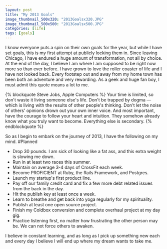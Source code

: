 ```yaml
---
layout: post
title: "My 2013 Goals"
image_thumbnail_500x320: "2013Goalsx320.JPG"
image_thumbnail_500x500: "2013Goalsx500.JPG"
categories: [life]
tags: [goals]
---  
```

<p>I know everyone puts a spin on their own goals for the year, but while I have set goals, this is my first attempt at publicly locking them in.  Since leaving
Chicago, I have endured a huge amount of transformation, not all by choice.  At the end of the day, I believe I am where I am supposed to be right now more so
than ever before.  I have grown to love the roller coaster of life and I have not looked back.  Every footstep out and away from my home town has been both an adventure
and very rewarding. As a geek and huge fan boy, I must admit this quote means a lot to me.</p>
<!-- more -->
{% blockquote Steve Jobs, Apple Computers %}
Your time is limited, so don't waste it living someone else's life. Don't be trapped by dogma — which is living with the results of other people's thinking.
Don't let the noise of others' opinions drown out your own inner voice. And most important, have the courage to follow your heart and intuition.
They somehow already know what you truly want to become. Everything else is secondary.
{% endblockquote %}

<p>So as I begin to embark on the journey of 2013, I have the following on my mind. #Planned</p>

<ul>
	<li>Drop 30 pounds.  I am sick of looking like a fat ass, and this extra weight is slowing me down.</li>
	<li>Run in at least two races this summer.</li>
	<li>Maintain on average 3-4 days of CrossFit each week.</li>
	<li>Become PROFICIENT at Ruby, the Rails Framework, and Postgres.</li>
	<li>Launch my startup's first product line.</li>
	<li>Pay off our family credit card and fix a few more debt related issues from the back in the day.</li>
	<li>Hit the publish key at least once a week.</li>
	<li>Learn to breathe and get back into yoga regularly for my spirituality.</li>
	<li>Publish at least one open source project.</li>
	<li>Finish my Coldbox conversion and complete overhaul project at my day gig.</li>
	<li>Practice listening first, no matter how frustrating the other person may be.  We can not force others to awaken.</li>
</ul>

<p>I believe in constant learning, and as long as I pick up something new each and every day I believe I will end up where my dream wants to take me.</p>
